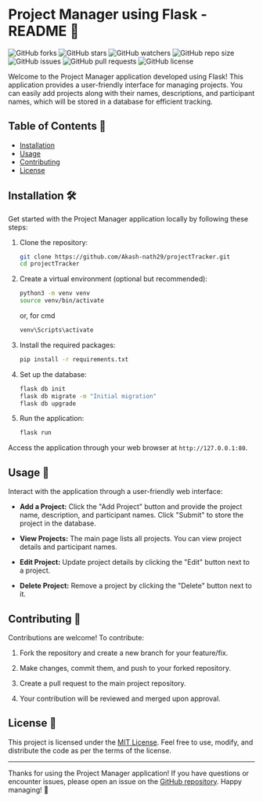 # Project Manager using Flask - README 🚀

![GitHub forks](https://img.shields.io/github/forks/Akash-nath29/projectTracker?style=social)
![GitHub stars](https://img.shields.io/github/stars/Akash-nath29/projectTracker?style=social)
![GitHub watchers](https://img.shields.io/github/watchers/Akash-nath29/projectTracker?style=social)
![GitHub repo size](https://img.shields.io/github/repo-size/Akash-nath29/projectTracker)
![GitHub issues](https://img.shields.io/github/issues/Akash-nath29/projectTracker)
![GitHub pull requests](https://img.shields.io/github/issues-pr/Akash-nath29/projectTracker)
![GitHub license](https://img.shields.io/github/license/Akash-nath29/projectTracker)

Welcome to the Project Manager application developed using Flask! This application provides a user-friendly interface for managing projects. You can easily add projects along with their names, descriptions, and participant names, which will be stored in a database for efficient tracking.

## Table of Contents 📑

- [Installation](#installation)
- [Usage](#usage)
- [Contributing](#contributing)
- [License](#license)

## Installation 🛠️

Get started with the Project Manager application locally by following these steps:

1. Clone the repository:
   ```bash
   git clone https://github.com/Akash-nath29/projectTracker.git
   cd projectTracker
   ```

2. Create a virtual environment (optional but recommended):
   ```bash
   python3 -m venv venv
   source venv/bin/activate
   ```
   or, for cmd
   ```bash
   venv\Scripts\activate
   ```

3. Install the required packages:
   ```bash
   pip install -r requirements.txt
   ```

4. Set up the database:
   ```bash
   flask db init
   flask db migrate -m "Initial migration"
   flask db upgrade
   ```

5. Run the application:
   ```bash
   flask run
   ```

Access the application through your web browser at `http://127.0.0.1:80`.

## Usage 🚀

Interact with the application through a user-friendly web interface:

- **Add a Project:** Click the "Add Project" button and provide the project name, description, and participant names. Click "Submit" to store the project in the database.

- **View Projects:** The main page lists all projects. You can view project details and participant names.

- **Edit Project:** Update project details by clicking the "Edit" button next to a project.

- **Delete Project:** Remove a project by clicking the "Delete" button next to it.

## Contributing 👥

Contributions are welcome! To contribute:

1. Fork the repository and create a new branch for your feature/fix.

2. Make changes, commit them, and push to your forked repository.

3. Create a pull request to the main project repository.

4. Your contribution will be reviewed and merged upon approval.

## License 📜

This project is licensed under the [MIT License](https://opensource.org/licenses/MIT). Feel free to use, modify, and distribute the code as per the terms of the license.

---

Thanks for using the Project Manager application! If you have questions or encounter issues, please open an issue on the [GitHub repository](https://github.com/Akash-nath29/projectTracker/issues). Happy managing! 🌟